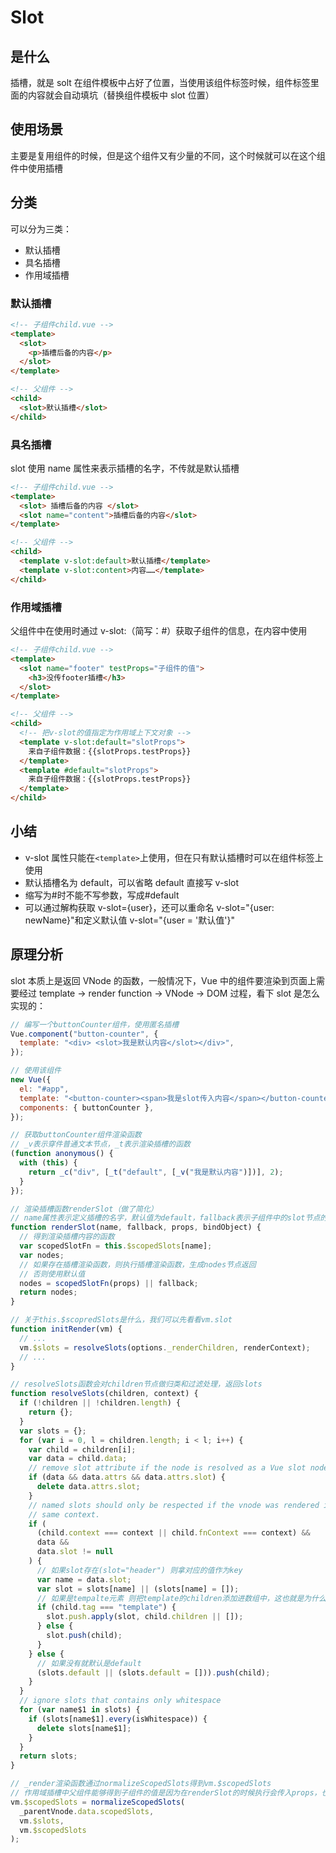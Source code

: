 # Slot

## 是什么

插槽，就是 solt 在组件模板中占好了位置，当使用该组件标签时候，组件标签里面的内容就会自动填坑（替换组件模板中 slot 位置）

## 使用场景

主要是复用组件的时候，但是这个组件又有少量的不同，这个时候就可以在这个组件中使用插槽

## 分类

可以分为三类：

- 默认插槽
- 具名插槽
- 作用域插槽

### 默认插槽

```html
<!-- 子组件child.vue -->
<template>
  <slot>
    <p>插槽后备的内容</p>
  </slot>
</template>
```

```html
<!-- 父组件 -->
<child>
  <slot>默认插槽</slot>
</child>
```

### 具名插槽

slot 使用 name 属性来表示插槽的名字，不传就是默认插槽

```html
<!-- 子组件child.vue -->
<template>
  <slot> 插槽后备的内容 </slot>
  <slot name="content">插槽后备的内容</slot>
</template>
```

```html
<!-- 父组件 -->
<child>
  <template v-slot:default>默认插槽</template>
  <template v-slot:content>内容……</template>
</child>
```

### 作用域插槽

父组件中在使用时通过 v-slot:（简写：#）获取子组件的信息，在内容中使用

```html
<!-- 子组件child.vue -->
<template>
  <slot name="footer" testProps="子组件的值">
    <h3>没传footer插槽</h3>
  </slot>
</template>
```

```html
<!-- 父组件 -->
<child>
  <!-- 把v-slot的值指定为作⽤域上下⽂对象 -->
  <template v-slot:default="slotProps">
    来⾃⼦组件数据：{{slotProps.testProps}}
  </template>
  <template #default="slotProps">
    来⾃⼦组件数据：{{slotProps.testProps}}
  </template>
</child>
```

## 小结

- v-slot 属性只能在`<template>`上使用，但在只有默认插槽时可以在组件标签上使用
- 默认插槽名为 default，可以省略 default 直接写 v-slot
- 缩写为#时不能不写参数，写成#default
- 可以通过解构获取 v-slot={user}，还可以重命名 v-slot="{user: newName}"和定义默认值 v-slot="{user = '默认值'}"

## 原理分析

slot 本质上是返回 VNode 的函数，一般情况下，Vue 中的组件要渲染到页面上需要经过 template -> render function -> VNode -> DOM 过程，看下 slot 是怎么实现的：

```js
// 编写一个buttonCounter组件，使用匿名插槽
Vue.component("button-counter", {
  template: "<div> <slot>我是默认内容</slot></div>",
});
```

```js
// 使用该组件
new Vue({
  el: "#app",
  template: "<button-counter><span>我是slot传入内容</span></button-counter>",
  components: { buttonCounter },
});
```

```js
// 获取buttonCounter组件渲染函数
// _v表示穿件普通文本节点，_t表示渲染插槽的函数
(function anonymous() {
  with (this) {
    return _c("div", [_t("default", [_v("我是默认内容")])], 2);
  }
});
```

```js
// 渲染插槽函数renderSlot（做了简化）
// name属性表示定义插槽的名字，默认值为default，fallback表示子组件中的slot节点的默认值
function renderSlot(name, fallback, props, bindObject) {
  // 得到渲染插槽内容的函数
  var scopedSlotFn = this.$scopedSlots[name];
  var nodes;
  // 如果存在插槽渲染函数，则执行插槽渲染函数，生成nodes节点返回
  // 否则使用默认值
  nodes = scopedSlotFn(props) || fallback;
  return nodes;
}
```

```js
// 关于this.$scopredSlots是什么，我们可以先看看vm.slot
function initRender(vm) {
  // ...
  vm.$slots = resolveSlots(options._renderChildren, renderContext);
  // ...
}
```

```js
// resolveSlots函数会对children节点做归类和过滤处理，返回slots
function resolveSlots(children, context) {
  if (!children || !children.length) {
    return {};
  }
  var slots = {};
  for (var i = 0, l = children.length; i < l; i++) {
    var child = children[i];
    var data = child.data;
    // remove slot attribute if the node is resolved as a Vue slot node
    if (data && data.attrs && data.attrs.slot) {
      delete data.attrs.slot;
    }
    // named slots should only be respected if the vnode was rendered in the
    // same context.
    if (
      (child.context === context || child.fnContext === context) &&
      data &&
      data.slot != null
    ) {
      // 如果slot存在(slot="header") 则拿对应的值作为key
      var name = data.slot;
      var slot = slots[name] || (slots[name] = []);
      // 如果是tempalte元素 则把template的children添加进数组中，这也就是为什么你写的template标签并不会渲染成另一个标签到页面
      if (child.tag === "template") {
        slot.push.apply(slot, child.children || []);
      } else {
        slot.push(child);
      }
    } else {
      // 如果没有就默认是default
      (slots.default || (slots.default = [])).push(child);
    }
  }
  // ignore slots that contains only whitespace
  for (var name$1 in slots) {
    if (slots[name$1].every(isWhitespace)) {
      delete slots[name$1];
    }
  }
  return slots;
}
```

```js
// _render渲染函数通过normalizeScopedSlots得到vm.$scopedSlots
// 作用域插槽中父组件能够得到子组件的值是因为在renderSlot的时候执行会传入props，也就是上述_t第三个参数，父组件则能够得到子组件传递过来的值
vm.$scopedSlots = normalizeScopedSlots(
  _parentVnode.data.scopedSlots,
  vm.$slots,
  vm.$scopedSlots
);
```
